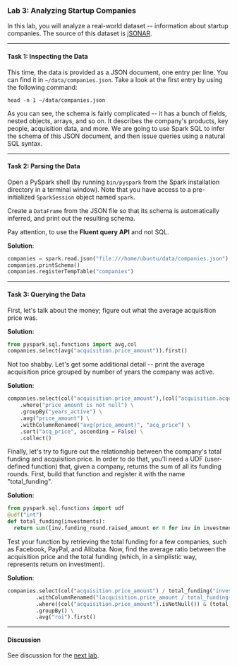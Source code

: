 ### Lab 3: Analyzing Startup Companies

In this lab, you will analyze a real-world dataset -- information about startup companies. The source of this dataset is [jSONAR](http://jsonstudio.com/resources/).

___

#### Task 1: Inspecting the Data

This time, the data is provided as a JSON document, one entry per line. You can find it in `~/data/companies.json`. Take a look at the first entry by using the following command:

```
head -n 1 ~/data/companies.json
```

As you can see, the schema is fairly complicated -- it has a bunch of fields, nested objects, arrays, and so on. It describes the company's products, key people, acquisition data, and more. We are going to use Spark SQL to infer the schema of this JSON document, and then issue queries using a natural SQL syntax.

___

#### Task 2: Parsing the Data

Open a PySpark shell (by running `bin/pyspark` from the Spark installation directory in a terminal window). Note that you have access to a pre-initialized `SparkSession` object named `spark`.

Create a `DataFrame` from the JSON file so that its schema is automatically inferred, and print out the resulting schema.

Pay attention, to use the **Fluent query API** and not SQL.

**Solution**:

```python
companies = spark.read.json("file:///home/ubuntu/data/companies.json")
companies.printSchema()
companies.registerTempTable("companies")
```

___

#### Task 3: Querying the Data

First, let's talk about the money; figure out what the average acquisition price was.

**Solution**:

```python
from pyspark.sql.functions import avg,col
companies.select(avg("acquisition.price_amount")).first()
```

Not too shabby. Let's get some additional detail -- print the average acquisition price grouped by number of years the company was active.

**Solution**:

```python
companies.select(col("acquisition.price_amount"),(col("acquisition.acquired_year") - col("founded_year")).alias("years_active")) \
    .where("price_amount is not null") \
    .groupBy("years_active") \
    .avg("price_amount") \
    .withColumnRenamed("avg(price_amount)", "acq_price") \
    .sort("acq_price", ascending = False) \
    .collect()
```

Finally, let's try to figure out the relationship between the company's total funding and acquisition price. In order to do that, you'll need a UDF (user-defined function) that, given a company, returns the sum of all its funding rounds. First, build that function and register it with the name "total_funding".

**Solution**:

```python
from pyspark.sql.functions import udf
@udf("int")
def total_funding(investments):
  return sum([inv.funding_round.raised_amount or 0 for inv in investments])
```

Test your function by retrieving the total funding for a few companies, such as Facebook, PayPal, and Alibaba. Now, find the average ratio between the acquisition price and the total funding (which, in a simplistic way, represents return on investment).

**Solution**:

```python
companies.select(col("acquisition.price_amount") / total_funding("investments")) \
         .withColumnRenamed("(acquisition.price_amount / total_funding(investments))", "roi") \
         .where((col("acquisition.price_amount").isNotNull()) & (total_funding("investments") != 0)) \
         .groupBy() \
         .avg("roi").first()
```

___

#### Discussion

See discussion for the [next lab](lab4-propprices.md).
